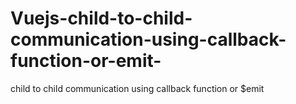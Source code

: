 # Vuejs-child-to-child-communication-using-callback-function-or-emit-
child to child communication using callback function or $emit
